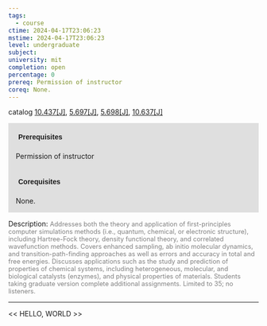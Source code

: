 ```yaml
---
tags:
  - course
ctime: 2024-04-17T23:06:23
mstime: 2024-04-17T23:06:23
level: undergraduate
subject: 
university: mit
completion: open
percentage: 0
prereq: Permission of instructor
coreq: None.
---
```


catalog [10.437[J]](http://student.mit.edu/catalog/m10a.html#10.437), [5.697[J]](http://student.mit.edu/catalog/m5b.html#5.697), [5.698[J]](http://student.mit.edu/catalog/m5b.html#5.698), [10.637[J]](http://student.mit.edu/catalog/m10a.html#10.637)

<span style="display: block; padding: 15px; background-color: rgb(100, 100, 100, 0.2);"><font id="m_prereq373_0" style="display: block; font-family: Arial, sans-serif; font-weight: bold; padding: 5px">Prerequisites</font><br><span id="prereq373_0">Permission of instructor</span></span>
<span style="display: block; padding: 15px; background-color: rgb(100, 100, 100, 0.2);"><font id="m_coreq373_0" style="display: block; font-family: Arial, sans-serif; font-weight: bold; padding: 5px">Corequisites</font><br><span id="coreq373_0">None.</span></span>

<font style="">Description:</font>
<font style="color: grey; font-size: 0.8rem;">Addresses both the theory and application of first-principles computer simulations methods (i.e., quantum, chemical, or electronic structure), including Hartree-Fock theory, density functional theory, and correlated wavefunction methods. Covers enhanced sampling, ab initio molecular dynamics, and transition-path-finding approaches as well as errors and accuracy in total and free energies. Discusses applications such as the study and prediction of properties of chemical systems, including heterogeneous, molecular, and biological catalysts (enzymes), and physical properties of materials. Students taking graduate version complete additional assignments. Limited to 35; no listeners.</font>



---

<< HELLO, WORLD >>

